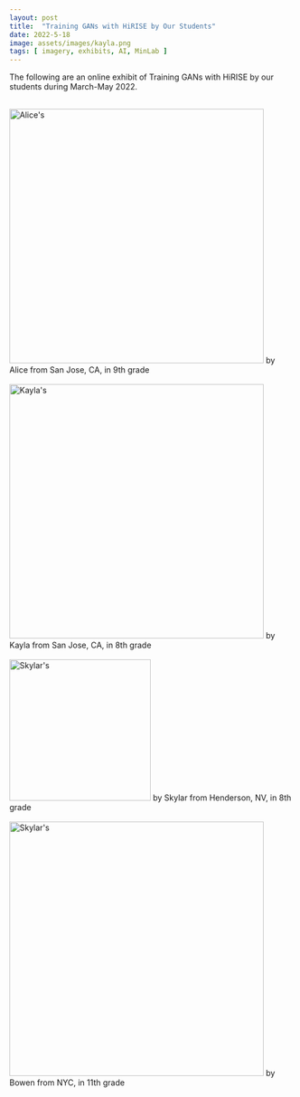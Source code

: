 ```yaml
---
layout: post
title:  "Training GANs with HiRISE by Our Students"
date: 2022-5-18
image: assets/images/kayla.png
tags: [ imagery, exhibits, AI, MinLab ]
---
```


The following are an online exhibit of Training GANs with HiRISE by our students during March-May 2022.


<br>
<img width=450 src="/assets/images/alice_hirise.gif" class="img-fluid" alt="Alice's" />  
by Alice from San Jose, CA, in 9th grade
<br>
<br>

<img width=450 src="/assets/images/kayla_hirise.gif" class="img-fluid" alt="Kayla's" />  
by Kayla from San Jose, CA, in 8th grade
<br>
<br>

<img width=250 src="/assets/images/skylar_hirise.gif" class="img-fluid" alt="Skylar's" />  
by Skylar from Henderson, NV, in 8th grade
<br>
<br>

<img width=450 src="/assets/images/bowen_hirise.gif" class="img-fluid" alt="Skylar's" />  
by Bowen from NYC, in 11th grade

